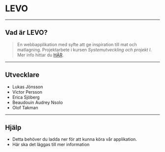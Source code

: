 # LEVO
---

## Vad är LEVO?

>En webbapplikation med syfte att ge inspiration till mat och matlagning. Projektarbete i kursen *Systemutveckling och projekt I*. Mer info hittar du [HÄR](https://docs.google.com/presentation/d/1X_K6_ITrRrIUHdBpHvJVOe0FDB0DabjmPckYjUlQCns/edit?usp=sharing). 
---

## Utvecklare

- Lukas Jönsson
- Victor Persson
- Erica Sjöberg
- Beaudouin Audrey Nsolo
- Olof Takman
---

## Hjälp

- Detta behöver du ladda ner för att kunna köra vår applikation.
- Här ska det läggas till mer information

